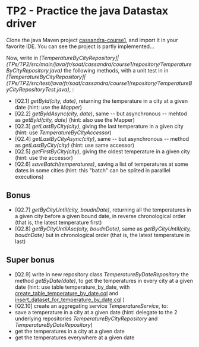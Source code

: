 TP2 - Practice the java Datastax driver
=======================================
Clone the java Maven project [cassandra-course1](TPs/TP2), and import it in your favorite IDE. You can see the project is partly implemented...

Now, write in _[TemperatureByCityRepository]|(TPs/TP2/src/main/java/fr/soat/cassandra/course1/repository/TemperatureByCityRepository.java)_ the following methods, with a unit test in in _[TemperatureByCityRepository]|(TPs/TP2/src/test/java/fr/soat/cassandra/course1/repository/TemperatureByCityRepositoryTest.java)_, :
* [Q2.1] _getById(city, date)_, returning the temperature in a city at a given date (hint: use the _Mapper<TemperatureByCity>_)
* [Q2.2] _getByIdAsync(city, date)_, same -- but asynchronous -- mehtod as _getById(city, date)_  (hint: also use the Mapper<TemperatureByCity>)
* [Q2.3] _getLastByCity(city)_, giving the last temperature in a given city (hint: use _TemperatureByCityAccessor_)
* [Q2.4] _getLastByCityAsync(city)_, same -- but asynchronous -- method as _getLastByCity(city)_  (hint: use same accessor)
* [Q2.5] _getFirstByCity(city)_, giving the oldest temperature in a given city (hint: use the accessor)
* [Q2.6] _saveBatch(temperatures)_, saving a list of temperatures at some dates in some cities (hint: this "batch" can be splited in paralllel executions)


Bonus
-----
* [Q2.7] _getByCityUntil(city, boudnDate)_, returning all the temperatures in a given city before a given bound date, in reverse chronological order (that is, the latest temperature first)
* [Q2.8] _getByCityUntilAsc(city, boudnDate)_, same as _getByCityUntil(city, boudnDate)_ but in chronological order (that is, the latest temperature in last)

Super bonus
-----------
* [Q2.9] write in new repository class _TemperatureByDateRepository_ the method _getByDate(date)_, to get the temperatures in every city at a given date (hint: use table temperature_by_date, with [create_table_temperature_by_date.cql](TPS/TP2/src/main/resources/cql/create_table_temperature_by_date.cql) and [insert_dataset_for_temperature_by_date.cql](TPS/TP2//src/main/resources/cql/insert_dataset_for_temperature_by_date.cql) )
* [Q2.10] create an aggregating service _TemperatureService_, to:
 * save a temperature in a city at a given date (hint: delegate to the 2 underlying repositories _TemperatureByCityRepository_ and _TemperatureByDateRepository_)
 * get the temperatures in a city at a given date
 * get the temperatures everywhere at a given date


